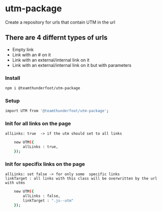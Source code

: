 # utm-package
Create a repository for urls that contain UTM in the url

## There are 4 differnt types of urls
- Empty link <a href=""></a>
- Link with an # on it  <a href="#"></a>
- Link with an external/internal link on it <a href="http://localhost/UTM-NPM"></a>
- Link with an external/internal link on it but with parameters <a href="http://localhost/UTM-NPM?s=search"></a>

### Install
```sh
npm i @teamthunderfoot/utm-package
```
### Setup
```sh
import UTM from '@teamthunderfoot/utm-package';
```
### Init for all links on the page
    allLinks: true  -> if the utm should set to all links
```sh
    new UTM({
        allLinks : true, 
    });
```

### Init for specifix links on the page
    allLinks: set false -> for only some  specific links
    linkTarget : all links with this class will be overwritten by the url with utms
```sh
    new UTM({
        allLinks : false, 
        linkTarget : ".js--utm" 
    });
```